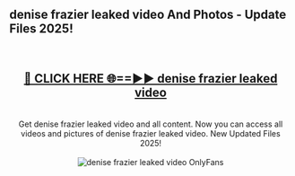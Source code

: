 <h2>denise frazier leaked video And Photos - Update Files 2025!</h2>
<br>
<div align="center">
<h2><a href="https://top-ai-tools.click/QrbHav" rel="nofollow">🔴 CLICK HERE 🌐==►► denise frazier leaked video</a></h2>
<br>
Get denise frazier leaked video and all content. Now you can access all videos and pictures of denise frazier leaked video. New Updated Files 2025!
<br>
<br>
<a href="https://top-ai-tools.click/QrbHav" rel="nofollow" data-target="animated-image.originalLink"><img src="https://i.ibb.co.com/WyWwxjT/player-gif2.gif" alt="denise frazier leaked video OnlyFans" style="max-width: 100%; display: inline-block;" data-target="animated-image.originalImage"></a>
</div>
<br>